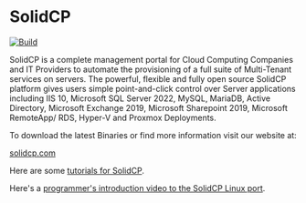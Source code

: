 # SolidCP

[![Build](https://github.com/simonegli8/SolidCP/actions/workflows/deploy-release.yaml/badge.svg?branch=release)](https://github.com/simonegli8/SolidCP/actions/workflows/deploy-release.yaml)

SolidCP is a complete management portal for Cloud Computing Companies and IT Providers to automate the provisioning of a full suite of Multi-Tenant services on servers. The powerful, flexible and fully open source SolidCP platform gives users simple point-and-click control over Server applications including IIS 10, Microsoft SQL Server 2022, MySQL, MariaDB, Active Directory, Microsoft Exchange 2019, Microsoft Sharepoint 2019, Microsoft RemoteApp/ RDS, Hyper-V and Proxmox Deployments.

To download the latest Binaries or find more information visit our website at: 

[solidcp.com](https://solidcp.com)

Here are some [tutorials for SolidCP](https://www.youtube.com/playlist?list=PLViYFEOr_vWBMyf_Co7RXs9rDQQK4y5pj).

Here's a [programmer's introduction video to the SolidCP Linux port](https://youtu.be/RBxv2wvfMdw).
